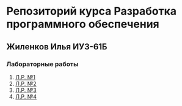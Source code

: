 # Репозиторий курса Разработка программного обеспечения
## Жиленков Илья ИУ3-61Б

### Лабораторные работы

1. [Л.Р. №1](https://github.com/ilyushkaaa/rpo2024-Zhilenkov/tree/lab1)
2. [Л.Р. №2](https://github.com/ilyushkaaa/rpo2024-Zhilenkov/tree/lab2)
3. [Л.Р. №3](https://github.com/ilyushkaaa/rpo2024-Zhilenkov/tree/lab3)
4. [Л.Р. №4](https://github.com/ilyushkaaa/rpo2024-Zhilenkov/tree/lab4)
